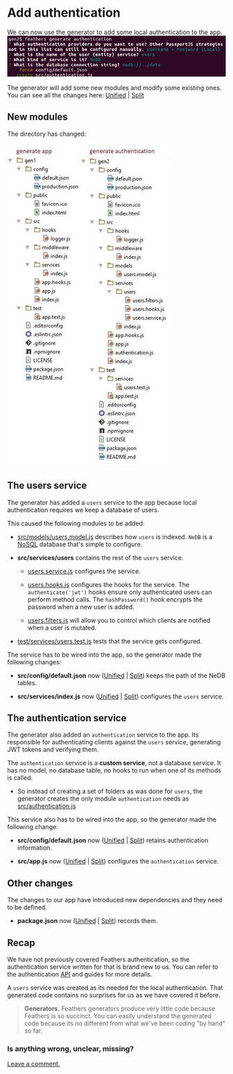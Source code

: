 # Add authentication

We can now use the generator to add some local authentication to the app.
![Generate authentication](../assets/gen-authentication.jpg)

The generator will add some new modules and modify some existing ones.
You can see all the changes here:
[Unified](http://htmlpreview.github.io/?https://github.com/feathersjs/feathers-docs/blob/master/examples/step/_diff/02-gen2-line.html)
|
[Split](http://htmlpreview.github.io/?https://github.com/feathersjs/feathers-docs/blob/master/examples/step/_diff/02-gen2-side.html)


## New modules

The directory has changed:

![Compare app and authentication folders](../assets/gen1-2-dir.jpg)

## The users service

The generator has added a `users` service to the app
because local authentication requires we keep a database of users.

This caused the following modules to be added:

- [src/models/users.model.js](https://github.com/feathersjs/feathers-docs/blob/master/examples/step/02/gen2/src/models/users.model.js)
describes how `users` is indexed. `NeDB` is a
[NoSQL](https://en.wikipedia.org/wiki/NoSQL) database that's simple to configure.

- **src/services/users** contains the rest of the `users` service.

    - [users.service.js](https://github.com/feathersjs/feathers-docs/blob/master/examples/step/02/gen2/src/services/users/users.service.js)
    configures the service.
    
    - [users.hooks.js](https://github.com/feathersjs/feathers-docs/blob/master/examples/step/02/gen2/src/services/users/users.hooks.js)
    configures the hooks for the service.
    The `authenticate('jwt')` hooks ensure only authenticated users can perform method calls.
    The `hashPassword()` hook encrypts the password when a new user is added.
    
    - [users.filters.js](https://github.com/feathersjs/feathers-docs/blob/master/examples/step/02/gen2/src/services/users/users.filters.js)
    will allow you to control which clients are notified when a user is mutated.
    
- [test/services/users.test.js](https://github.com/feathersjs/feathers-docs/blob/master/examples/step/02/gen2/test/services/users.test.js)
tests that the service gets configured.

The service has to be wired into the app, so the generator made the following changes:

- **src/config/default.json** now
([Unified](http://htmlpreview.github.io/?https://github.com/feathersjs/feathers-docs/blob/master/examples/step/_diff/02-gen2-default-line.html)
|
[Split](http://htmlpreview.github.io/?https://github.com/feathersjs/feathers-docs/blob/master/examples/step/_diff/02-gen2-default-side.html))
keeps the path of the NeDB tables.
 
- **src/services/index.js** now
([Unified](http://htmlpreview.github.io/?https://github.com/feathersjs/feathers-docs/blob/master/examples/step/_diff/02-gen2-service-line.html)
|
[Split](http://htmlpreview.github.io/?https://github.com/feathersjs/feathers-docs/blob/master/examples/step/_diff/02-gen2-service-side.html))
configures the `users` service.


## The authentication service

The generator also added an `authentication` service to the app.
Its responsible for authenticating clients against the `users` service,
generating JWT tokens and verifying them.

The `authentication` service is a **custom service**, not a database service.
It has no model, no database table, no hooks to run when one of its methods is called.

- So instead of creating a set of folders as was done for `users`,
the generator creates the only module `authentication` needs as
[src/authentication.js](https://github.com/feathersjs/feathers-docs/blob/master/examples/step/02/gen2/src/authentication.js)

This service also has to be wired into the app, so the generator made the following change:

- **src/config/default.json** now
([Unified](http://htmlpreview.github.io/?https://github.com/feathersjs/feathers-docs/blob/master/examples/step/_diff/02-gen2-default-line.html)
|
[Split](http://htmlpreview.github.io/?https://github.com/feathersjs/feathers-docs/blob/master/examples/step/_diff/02-gen2-default-side.html))
retains authentication information.

- **src/app.js** now
([Unified](http://htmlpreview.github.io/?https://github.com/feathersjs/feathers-docs/blob/master/examples/step/_diff/02-gen2-app-line.html)
|
[Split](http://htmlpreview.github.io/?https://github.com/feathersjs/feathers-docs/blob/master/examples/step/_diff/02-gen2-app-side.html))
configures the `authentication` service.

## Other changes

The changes to our app have introduced new dependencies and they need to be defined.

- **package.json** now
([Unified](http://htmlpreview.github.io/?https://github.com/feathersjs/feathers-docs/blob/master/examples/step/_diff/02-gen2-package-line.html)
|
[Split](http://htmlpreview.github.io/?https://github.com/feathersjs/feathers-docs/blob/master/examples/step/_diff/02-gen2-package-side.html))
records them.

## Recap

We have not previously covered Feathers authentication,
so the authentication service written for that is brand new to us.
You can refer to the authentication
[API](https://auk.docs.feathersjs.com/api/authentication/server.html)
and guides for more details.

A `users` service was created as its needed for the local authentication.
That generated code contains no surprises for us as we have covered it before.

> **Generators.**
Feathers generators produce very little code because Feathers is so succinct.
You can easily understand the generated code because its no different from what we've been
coding "by hand" so far.

### Is anything wrong, unclear, missing?
[Leave a comment.](https://github.com/feathersjs/feathers-guide/issues/new?title=Comment:Step-Generators-Auth&body=Comment:Step-Generators-Auth)
